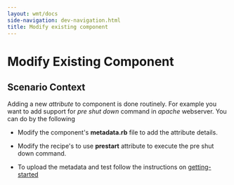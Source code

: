 ```yaml
---
layout: wmt/docs
side-navigation: dev-navigation.html
title: Modify existing component
---
```


# Modify Existing Component

## Scenario Context

Adding a new *attribute* to component is done routinely. For example you want to add support for *pre shut down* command in *apache* webserver.  You can do by the following

* Modify the component's **metadata.rb** file to add the attribute details.
* Modify the recipe's to use **prestart** attribute to execute the pre shut down command.

* To upload the metadata and test follow the instructions on <a href="/developer/index.html">getting-started</a>
